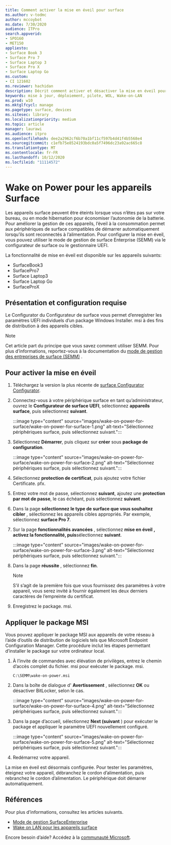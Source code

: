 ```yaml
---
title: Comment activer la mise en éveil pour surface
ms.author: v-todmc
author: mccoybot
ms.date: 7/30/2020
audience: ITPro
search.appverid:
- SPO160
- MET150
appliesto:
- Surface Book 3
- Surface Pro 7
- Surface Laptop 3
- Surface Pro X
- Surface Laptop Go
ms.custom:
- CI 121602
ms.reviewer: hachidan
description: Décrit comment activer et désactiver la mise en éveil pour les appareils surface.
keywords: mise à jour, déploiement, pilote, WOL, Wake-on-LAN
ms.prod: w10
ms.mktglfcycl: manage
ms.pagetype: surface, devices
ms.sitesec: library
ms.localizationpriority: medium
ms.topic: article
manager: laurawi
ms.audience: itpro
ms.openlocfilehash: dee2a2962cf6b70a1bf11cf597b4d41f4b5568e4
ms.sourcegitcommit: c1efb75e8524193bdc0a5f7496dc23a92ac665c8
ms.translationtype: MT
ms.contentlocale: fr-FR
ms.lasthandoff: 10/12/2020
ms.locfileid: "11114572"
---
```

# Wake on Power pour les appareils Surface

Les appareils surface peuvent être éteints lorsque vous n’êtes pas sur votre bureau, ou en mode hibernation pour économiser l’autonomie de la batterie. Pour améliorer la gestion de ces appareils, l’éveil à la consommation permet aux périphériques de surface compatibles de démarrer automatiquement lorsqu’ils sont reconnectés à l’alimentation. Pour configurer la mise en éveil, vous pouvez utiliser le mode de gestion de surface Enterprise (SEMM) via le configurateur de surface ou le gestionnaire UEFI.

La fonctionnalité de mise en éveil est disponible sur les appareils suivants:

- SurfaceBook3
- SurfacePro7
- Surface Laptop3
- Surface Laptop Go
- SurfaceProX 


## Présentation et configuration requise

Le Configurator du Configurateur de surface vous permet d’enregistrer les paramètres UEFI individuels d’un package Windows Installer. msi à des fins de distribution à des appareils cibles. 

> [!NOTE]
> Cet article part du principe que vous savez comment utiliser SEMM. Pour plus d’informations, reportez-vous à la documentation du [mode de gestion des entreprises de surface (SEMM)](surface-enterprise-management-mode.md) .

## Pour activer la mise en éveil

1.  Téléchargez la version la plus récente de [surface Configurator Configurator](https://www.microsoft.com/download/confirmation.aspx?id=46703).
2.  Connectez-vous à votre périphérique surface en tant qu’administrateur, ouvrez le **Configurateur de surface UEFI**, sélectionnez **appareils surface**, puis sélectionnez **suivant**.

    :::image type="content" source="images/wake-on-power-for-surface/wake-on-power-for-surface-1.png" alt-text="Sélectionnez périphériques surface, puis sélectionnez suivant.":::
3.  Sélectionnez **Démarrer**, puis cliquez sur **créer** sous **package de configuration**.

    :::image type="content" source="images/wake-on-power-for-surface/wake-on-power-for-surface-2.png" alt-text="Sélectionnez périphériques surface, puis sélectionnez suivant.":::
4.  Sélectionnez **protection de certificat**, puis ajoutez votre fichier Certificate. pfx. 
5. Entrez votre mot de passe, sélectionnez **suivant**, ajoutez une **protection par mot de passe**, le cas échéant, puis sélectionnez **suivant**.
6.  Dans la page **sélectionnez le type de surface que vous souhaitez cibler** , sélectionnez les appareils cibles appropriés. Par exemple, sélectionnez **surface Pro 7**.
7.  Sur la page **fonctionnalités avancées** , sélectionnez **mise en éveil** **, activez la fonctionnalité, puis**sélectionnez **suivant**.

    :::image type="content" source="images/wake-on-power-for-surface/wake-on-power-for-surface-3.png" alt-text="Sélectionnez périphériques surface, puis sélectionnez suivant."::: 
8.  Dans la page **réussite** , sélectionnez **fin**.

    > [!NOTE]
    > S’il s’agit de la première fois que vous fournissez des paramètres à votre appareil, vous serez invité à fournir également les deux derniers caractères de l’empreinte du certificat. 
9.  Enregistrez le package. msi. 

## Appliquer le package MSI 

Vous pouvez appliquer le package MSI aux appareils de votre réseau à l’aide d’outils de distribution de logiciels tels que Microsoft Endpoint Configuration Manager. Cette procédure inclut les étapes permettant d’installer le package sur votre ordinateur local. 

1.  À l’invite de commandes avec élévation de privilèges, entrez le chemin d’accès complet du fichier. msi pour exécuter le package. msi. 

    ```
    C:\SEMM\wake-on-power.msi 
    ```

2.  Dans la boîte de dialogue d' **Avertissement** , sélectionnez **OK** ou désactiver BitLocker, selon le cas.

    :::image type="content" source="images/wake-on-power-for-surface/wake-on-power-for-surface-4.png" alt-text="Sélectionnez périphériques surface, puis sélectionnez suivant.":::
3.  Dans la page d’accueil, sélectionnez **Next (suivant** ) pour exécuter le package et appliquer le paramètre UEFI nouvellement configuré.

    :::image type="content" source="images/wake-on-power-for-surface/wake-on-power-for-surface-5.png" alt-text="Sélectionnez périphériques surface, puis sélectionnez suivant.":::
4.  Redémarrez votre appareil. 

La mise en éveil est désormais configurée. Pour tester les paramètres, éteignez votre appareil, débranchez le cordon d’alimentation, puis rebranchez le cordon d’alimentation. Le périphérique doit démarrer automatiquement. 

## Références

Pour plus d’informations, consultez les articles suivants. 

- [Mode de gestion SurfaceEnterprise](surface-enterprise-management-mode.md)
- [Wake on LAN pour les appareils surface](wake-on-lan-for-surface-devices.md)

Encore besoin d’aide? Accédez à la [communauté Microsoft](https://answers.microsoft.com/).